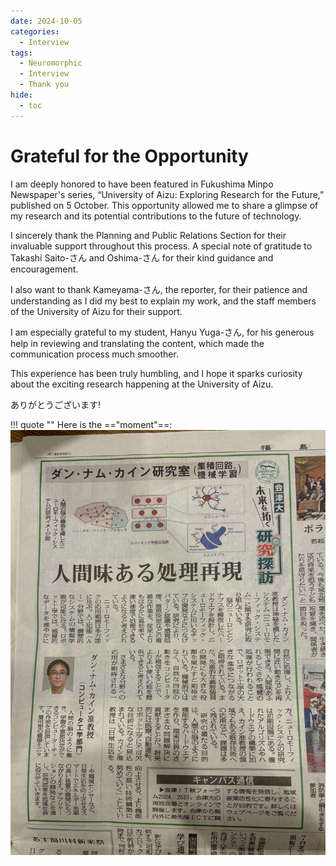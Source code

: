 ```yaml
---
date: 2024-10-05
categories:
  - Interview
tags:
  - Neuromorphic
  - Interview
  - Thank you
hide:
  - toc
---
```


# Grateful for the Opportunity

I am deeply honored to have been featured in Fukushima Minpo Newspaper's series, “University of Aizu: Exploring Research for the Future,” published on 5 October. This opportunity allowed me to share a glimpse of my research and its potential contributions to the future of technology.
<!-- more -->

I sincerely thank the Planning and Public Relations Section for their invaluable support throughout this process. A special note of gratitude to Takashi Saito-さん and Oshima-さん for their kind guidance and encouragement.

I also want to thank Kameyama-さん, the reporter, for their patience and understanding as I did my best to explain my work, and the staff members of the University of Aizu for their support.

I am especially grateful to my student, Hanyu Yuga-さん, for his generous help in reviewing and translating the content, which made the communication process much smoother.

This experience has been truly humbling, and I hope it sparks curiosity about the exciting research happening at the University of Aizu.

ありがとうございます!


!!! quote ""
    Here is the =="moment"==:
    ![news](imgs/2024/10/Minpo.jpg)  

